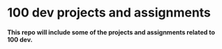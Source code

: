 # 100 dev projects and assignments

#### This repo will include some of the projects and assignments related to 100 dev.
